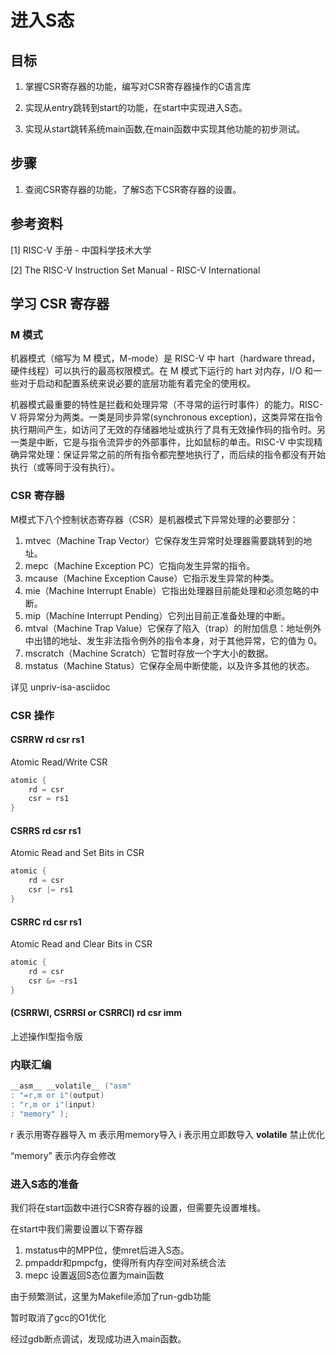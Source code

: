 # 进入S态

## 目标

1) 掌握CSR寄存器的功能，编写对CSR寄存器操作的C语言库

2) 实现从entry跳转到start的功能，在start中实现进入S态。

3) 实现从start跳转系统main函数,在main函数中实现其他功能的初步测试。

## 步骤

1) 查阅CSR寄存器的功能，了解S态下CSR寄存器的设置。

## 参考资料

[1] RISC-V 手册 - 中国科学技术大学

[2] The RISC-V Instruction Set Manual - RISC-V International

## 学习 CSR 寄存器

### M 模式

机器模式（缩写为 M 模式，M-mode）是 RISC-V 中 hart（hardware thread，硬件线程）可以执行的最高权限模式。在 M 模式下运行的 hart 对内存，I/O 和一些对于启动和配置系统来说必要的底层功能有着完全的使用权。

机器模式最重要的特性是拦截和处理异常（不寻常的运行时事件）的能力。RISC-V 将异常分为两类。一类是同步异常(synchronous exception)，这类异常在指令执行期间产生，如访问了无效的存储器地址或执行了具有无效操作码的指令时。另一类是中断，它是与指令流异步的外部事件，比如鼠标的单击。RISC-V 中实现精确异常处理：保证异常之前的所有指令都完整地执行了，而后续的指令都没有开始执行（或等同于没有执行）。

### CSR 寄存器

M模式下八个控制状态寄存器（CSR）是机器模式下异常处理的必要部分：
1) mtvec（Machine Trap Vector）它保存发生异常时处理器需要跳转到的地址。
2) mepc（Machine Exception PC）它指向发生异常的指令。
3) mcause（Machine Exception Cause）它指示发生异常的种类。
4) mie（Machine Interrupt Enable）它指出处理器目前能处理和必须忽略的中断。
5) mip（Machine Interrupt Pending）它列出目前正准备处理的中断。
6) mtval（Machine Trap Value）它保存了陷入（trap）的附加信息：地址例外中出错的地址、发生非法指令例外的指令本身，对于其他异常，它的值为 0。
7) mscratch（Machine Scratch）它暂时存放一个字大小的数据。
8) mstatus（Machine Status）它保存全局中断使能，以及许多其他的状态。

详见 unpriv-isa-asciidoc


### CSR 操作

#### CSRRW rd csr rs1
Atomic Read/Write CSR
``` c
atomic {
    rd = csr
    csr = rs1
}
```

#### CSRRS rd csr rs1
Atomic Read and Set Bits in CSR
``` c
atomic {
    rd = csr
    csr |= rs1
}
```

#### CSRRC rd csr rs1
Atomic Read and Clear Bits in CSR
``` c
atomic {
    rd = csr
    csr &= ~rs1
}
```

#### (CSRRWI, CSRRSI or CSRRCI) rd csr imm

上述操作I型指令版

### 内联汇编
``` c
__asm__ __volatile__ ("asm"
: "=r,m or i"(output)
: "r,m or i"(input)
: "memory" );
```

r 表示用寄存器导入
m 表示用memory导入
i 表示用立即数导入
__volatile__ 禁止优化

“memory” 表示内存会修改

### 进入S态的准备

我们将在start函数中进行CSR寄存器的设置，但需要先设置堆栈。

在start中我们需要设置以下寄存器

1) mstatus中的MPP位，使mret后进入S态。 
2) pmpaddr和pmpcfg，使得所有内存空间对系统合法
3) mepc 设置返回S态位置为main函数

由于频繁测试，这里为Makefile添加了run-gdb功能

暂时取消了gcc的O1优化

经过gdb断点调试，发现成功进入main函数。